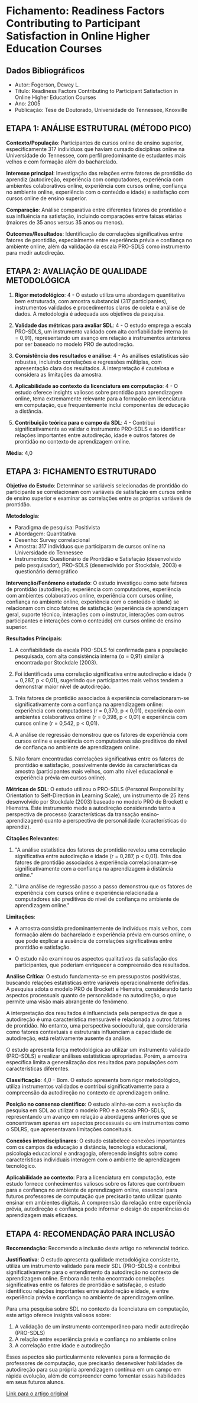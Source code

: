 # Fichamento: Readiness Factors Contributing to Participant Satisfaction in Online Higher Education Courses

## Dados Bibliográficos

- Autor: Fogerson, Dewey L.
- Título: Readiness Factors Contributing to Participant Satisfaction in Online Higher Education Courses
- Ano: 2005
- Publicação: Tese de Doutorado, Universidade do Tennessee, Knoxville

## ETAPA 1: ANÁLISE ESTRUTURAL (MÉTODO PICO)

**Contexto/População**: Participantes de cursos online de ensino superior, especificamente 317 indivíduos que haviam cursado disciplinas online na Universidade do Tennessee, com perfil predominante de estudantes mais velhos e com formação além do bacharelado.

**Interesse principal**: Investigação das relações entre fatores de prontidão do aprendiz (autodireção, experiência com computadores, experiência com ambientes colaborativos online, experiência com cursos online, confiança no ambiente online, experiência com o conteúdo e idade) e satisfação com cursos online de ensino superior.

**Comparação**: Análise comparativa entre diferentes fatores de prontidão e sua influência na satisfação, incluindo comparações entre faixas etárias (maiores de 35 anos versus 35 anos ou menos).

**Outcomes/Resultados**: Identificação de correlações significativas entre fatores de prontidão, especialmente entre experiência prévia e confiança no ambiente online, além da validação da escala PRO-SDLS como instrumento para medir autodireção.

## ETAPA 2: AVALIAÇÃO DE QUALIDADE METODOLÓGICA

1. **Rigor metodológico**: 4 - O estudo utiliza uma abordagem quantitativa bem estruturada, com amostra substancial (317 participantes), instrumentos validados e procedimentos claros de coleta e análise de dados. A metodologia é adequada aos objetivos da pesquisa.

2. **Validade das métricas para avaliar SDL**: 4 - O estudo emprega a escala PRO-SDLS, um instrumento validado com alta confiabilidade interna (α = 0,91), representando um avanço em relação a instrumentos anteriores por ser baseado no modelo PRO de autodireção.

3. **Consistência dos resultados e análise**: 4 - As análises estatísticas são robustas, incluindo correlações e regressões múltiplas, com apresentação clara dos resultados. A interpretação é cautelosa e considera as limitações da amostra.

4. **Aplicabilidade ao contexto da licenciatura em computação**: 4 - O estudo oferece insights valiosos sobre prontidão para aprendizagem online, tema extremamente relevante para a formação em licenciatura em computação, que frequentemente inclui componentes de educação a distância.

5. **Contribuição teórica para o campo da SDL**: 4 - Contribui significativamente ao validar o instrumento PRO-SDLS e ao identificar relações importantes entre autodireção, idade e outros fatores de prontidão no contexto de aprendizagem online.

**Média**: 4,0

## ETAPA 3: FICHAMENTO ESTRUTURADO

**Objetivo do Estudo**: Determinar se variáveis selecionadas de prontidão do participante se correlacionam com variáveis de satisfação em cursos online de ensino superior e examinar as correlações entre as próprias variáveis de prontidão.

**Metodologia**:

- Paradigma de pesquisa: Positivista
- Abordagem: Quantitativa
- Desenho: Survey correlacional
- Amostra: 317 indivíduos que participaram de cursos online na Universidade do Tennessee
- Instrumentos: Questionário de Prontidão e Satisfação (desenvolvido pelo pesquisador), PRO-SDLS (desenvolvido por Stockdale, 2003) e questionário demográfico

**Intervenção/Fenômeno estudado**: O estudo investigou como sete fatores de prontidão (autodireção, experiência com computadores, experiência com ambientes colaborativos online, experiência com cursos online, confiança no ambiente online, experiência com o conteúdo e idade) se relacionam com cinco fatores de satisfação (experiência de aprendizagem geral, suporte técnico, interações com o instrutor, interações com outros participantes e interações com o conteúdo) em cursos online de ensino superior.

**Resultados Principais**:

1. A confiabilidade da escala PRO-SDLS foi confirmada para a população pesquisada, com alta consistência interna (α = 0,91) similar à encontrada por Stockdale (2003).

2. Foi identificada uma correlação significativa entre autodireção e idade (r = 0,287, p < 0,01), sugerindo que participantes mais velhos tendem a demonstrar maior nível de autodireção.

3. Três fatores de prontidão associados à experiência correlacionaram-se significativamente com a confiança na aprendizagem online: experiência com computadores (r = 0,370, p < 0,01), experiência com ambientes colaborativos online (r = 0,398, p < 0,01) e experiência com cursos online (r = 0,542, p < 0,01).

4. A análise de regressão demonstrou que os fatores de experiência com cursos online e experiência com computadores são preditivos do nível de confiança no ambiente de aprendizagem online.

5. Não foram encontradas correlações significativas entre os fatores de prontidão e satisfação, possivelmente devido às características da amostra (participantes mais velhos, com alto nível educacional e experiência prévia em cursos online).

**Métricas de SDL**: O estudo utilizou o PRO-SDLS (Personal Responsibility Orientation to Self-Direction in Learning Scale), um instrumento de 25 itens desenvolvido por Stockdale (2003) baseado no modelo PRO de Brockett e Hiemstra. Este instrumento mede a autodireção considerando tanto a perspectiva de processo (características da transação ensino-aprendizagem) quanto a perspectiva de personalidade (características do aprendiz).

**Citações Relevantes**:

1. "A análise estatística dos fatores de prontidão revelou uma correlação significativa entre autodireção e idade (r = 0,287, p < 0,01). Três dos fatores de prontidão associados à experiência correlacionaram-se significativamente com a confiança na aprendizagem à distância online."

2. "Uma análise de regressão passo a passo demonstrou que os fatores de experiência com cursos online e experiência relacionada a computadores são preditivos do nível de confiança no ambiente de aprendizagem online."

**Limitações**:

- A amostra consistia predominantemente de indivíduos mais velhos, com formação além do bacharelado e experiência prévia em cursos online, o que pode explicar a ausência de correlações significativas entre prontidão e satisfação.

- O estudo não examinou os aspectos qualitativos da satisfação dos participantes, que poderiam enriquecer a compreensão dos resultados.

**Análise Crítica**:
O estudo fundamenta-se em pressupostos positivistas, buscando relações estatísticas entre variáveis operacionalmente definidas. A pesquisa adota o modelo PRO de Brockett e Hiemstra, considerando tanto aspectos processuais quanto de personalidade na autodireção, o que permite uma visão mais abrangente do fenômeno.

A interpretação dos resultados é influenciada pela perspectiva de que a autodireção é uma característica mensurável e relacionada a outros fatores de prontidão. No entanto, uma perspectiva sociocultural, que consideraria como fatores contextuais e estruturais influenciam a capacidade de autodireção, está relativamente ausente da análise.

O estudo apresenta força metodológica ao utilizar um instrumento validado (PRO-SDLS) e realizar análises estatísticas apropriadas. Porém, a amostra específica limita a generalização dos resultados para populações com características diferentes.

**Classificação**: 4,0 - Bom. O estudo apresenta bom rigor metodológico, utiliza instrumentos validados e contribui significativamente para a compreensão da autodireção no contexto de aprendizagem online.

**Posição no consenso científico**: O estudo alinha-se com a evolução da pesquisa em SDL ao utilizar o modelo PRO e a escala PRO-SDLS, representando um avanço em relação a abordagens anteriores que se concentravam apenas em aspectos processuais ou em instrumentos como o SDLRS, que apresentavam limitações conceituais.

**Conexões interdisciplinares**: O estudo estabelece conexões importantes com os campos da educação a distância, tecnologia educacional, psicologia educacional e andragogia, oferecendo insights sobre como características individuais interagem com o ambiente de aprendizagem tecnológico.

**Aplicabilidade ao contexto**: Para a licenciatura em computação, este estudo fornece conhecimentos valiosos sobre os fatores que contribuem para a confiança no ambiente de aprendizagem online, essencial para futuros professores de computação que precisarão tanto utilizar quanto ensinar em ambientes digitais. A compreensão da relação entre experiência prévia, autodireção e confiança pode informar o design de experiências de aprendizagem mais eficazes.

## ETAPA 4: RECOMENDAÇÃO PARA INCLUSÃO

**Recomendação**: Recomendo a inclusão deste artigo no referencial teórico.

**Justificativa**: O estudo apresenta qualidade metodológica consistente, utiliza um instrumento validado para medir SDL (PRO-SDLS) e contribui significativamente para o entendimento da autodireção no contexto de aprendizagem online. Embora não tenha encontrado correlações significativas entre os fatores de prontidão e satisfação, o estudo identificou relações importantes entre autodireção e idade, e entre experiência prévia e confiança no ambiente de aprendizagem online.

Para uma pesquisa sobre SDL no contexto da licenciatura em computação, este artigo oferece insights valiosos sobre:

1. A validação de um instrumento contemporâneo para medir autodireção (PRO-SDLS)
2. A relação entre experiência prévia e confiança no ambiente online
3. A correlação entre idade e autodireção

Esses aspectos são particularmente relevantes para a formação de professores de computação, que precisarão desenvolver habilidades de autodireção para sua própria aprendizagem contínua em um campo em rápida evolução, além de compreender como fomentar essas habilidades em seus futuros alunos.

[Link para o artigo original](../../referencial_Teorico/aprendizage_autodirigida/Artigos/READINESS%20FACTORS%20CONTRIBUTING%20TO%20PARTICIPANT%20SATISFACTION_IN%20ONLINE%20HIGHER%20EDUCATION%20COURSES.md)
